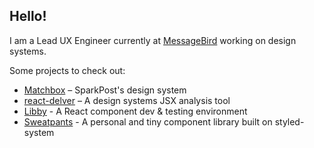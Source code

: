 ## Hello!

I am a Lead UX Engineer currently at [MessageBird](https://messagebird.com/en/) working on design systems.

Some projects to check out:

- [Matchbox](https://github.com/sparkpost/matchbox/) – SparkPost's design system
- [react-delver](https://github.com/jonambas/react-delver) – A design systems JSX analysis tool
- [Libby](https://github.com/SparkPost/libby-react) - A React component dev & testing environment
- [Sweatpants](https://github.com/jonambas/sweatpants) - A personal and tiny component library built on styled-system
